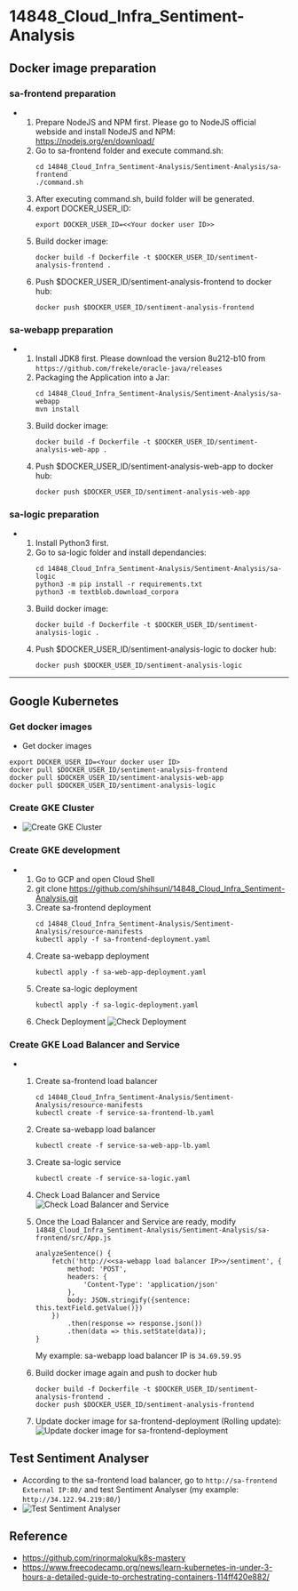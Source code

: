 # 14848_Cloud_Infra_Sentiment-Analysis

## Docker image preparation

### sa-frontend preparation
-
    1. Prepare NodeJS and NPM first. Please go to NodeJS official webside and install NodeJS and NPM: https://nodejs.org/en/download/
    2. Go to sa-frontend folder and execute command.sh: 
        ```
        cd 14848_Cloud_Infra_Sentiment-Analysis/Sentiment-Analysis/sa-frontend
        ./command.sh
        ```
    3. After executing command.sh, build folder will be generated.
    4. export DOCKER_USER_ID: 
        ```
        export DOCKER_USER_ID=<<Your docker user ID>>
        ```
    5. Build docker image: 
        ```
        docker build -f Dockerfile -t $DOCKER_USER_ID/sentiment-analysis-frontend .
        ```
    6. Push $DOCKER_USER_ID/sentiment-analysis-frontend to docker hub: 
        ```
        docker push $DOCKER_USER_ID/sentiment-analysis-frontend
        ```

### sa-webapp preparation
- 
    1. Install JDK8 first. Please download the version 8u212-b10 from `https://github.com/frekele/oracle-java/releases`
    2. Packaging the Application into a Jar:
        ```
        cd 14848_Cloud_Infra_Sentiment-Analysis/Sentiment-Analysis/sa-webapp
        mvn install
        ```
    3. Build docker image:
        ```
        docker build -f Dockerfile -t $DOCKER_USER_ID/sentiment-analysis-web-app .
        ```
    4. Push $DOCKER_USER_ID/sentiment-analysis-web-app to docker hub: 
        ```
        docker push $DOCKER_USER_ID/sentiment-analysis-web-app
        ```

### sa-logic preparation
- 
    1. Install Python3 first.
    2. Go to sa-logic folder and install dependancies: 
        ```
        cd 14848_Cloud_Infra_Sentiment-Analysis/Sentiment-Analysis/sa-logic
        python3 -m pip install -r requirements.txt
        python3 -m textblob.download_corpora
        ```
    3. Build docker image:
        ```
        docker build -f Dockerfile -t $DOCKER_USER_ID/sentiment-analysis-logic .
        ```
    4. Push $DOCKER_USER_ID/sentiment-analysis-logic to docker hub: 
        ```
        docker push $DOCKER_USER_ID/sentiment-analysis-logic
        ```

-------

## Google Kubernetes

### Get docker images
- Get docker images
```
export DOCKER_USER_ID=<Your docker user ID>
docker pull $DOCKER_USER_ID/sentiment-analysis-frontend
docker pull $DOCKER_USER_ID/sentiment-analysis-web-app
docker pull $DOCKER_USER_ID/sentiment-analysis-logic
```

### Create GKE Cluster
- ![Create GKE Cluster](Sentiment-Analysis/img/cluster.png)

### Create GKE development
-
    1. Go to GCP and open Cloud Shell
    2. git clone https://github.com/shihsunl/14848_Cloud_Infra_Sentiment-Analysis.git
    3. Create sa-frontend deployment
        ```
        cd 14848_Cloud_Infra_Sentiment-Analysis/Sentiment-Analysis/resource-manifests
        kubectl apply -f sa-frontend-deployment.yaml
        ```
    4. Create sa-webapp deployment
        ```
        kubectl apply -f sa-web-app-deployment.yaml
        ```
    5. Create sa-logic deployment
        ```
        kubectl apply -f sa-logic-deployment.yaml
        ```
    6. Check Deployment
    ![Check Deployment](Sentiment-Analysis/img/development.png)

### Create GKE Load Balancer and Service
-
    1. Create sa-frontend load balancer
        ```
        cd 14848_Cloud_Infra_Sentiment-Analysis/Sentiment-Analysis/resource-manifests
        kubectl create -f service-sa-frontend-lb.yaml
        ```
    2. Create sa-webapp load balancer
        ```
        kubectl create -f service-sa-web-app-lb.yaml
        ```
    3. Create sa-logic service
        ```
        kubectl create -f service-sa-logic.yaml
        ```
    4. Check Load Balancer and Service
    ![Check Load Balancer and Service](Sentiment-Analysis/img/load_balancer.png)

    5. Once the Load Balancer and Service are ready, modify `14848_Cloud_Infra_Sentiment-Analysis/Sentiment-Analysis/sa-frontend/src/App.js`
        ```
        analyzeSentence() {
            fetch('http://<<sa-webapp load balancer IP>>/sentiment', { 
                method: 'POST',
                headers: {
                    'Content-Type': 'application/json'
                },
                body: JSON.stringify({sentence: this.textField.getValue()})
            })
                .then(response => response.json())
                .then(data => this.setState(data));
        }
        ```
        My example: sa-webapp load balancer IP is `34.69.59.95`

    6. Build docker image again and push to docker hub
        ```
        docker build -f Dockerfile -t $DOCKER_USER_ID/sentiment-analysis-frontend .
        docker push $DOCKER_USER_ID/sentiment-analysis-frontend
        ```
    7. Update docker image for sa-frontend-deployment (Rolling update):
    ![Update docker image for sa-frontend-deployment](Sentiment-Analysis/img/rolling_update.png)

## Test Sentiment Analyser
- According to the sa-frontend load balancer, go to `http://sa-frontend External IP:80/` and test Sentiment Analyser (my example: `http://34.122.94.219:80/`)
- ![Test Sentiment Analyser](Sentiment-Analysis/img/test_sentiment_analyser.png)

## Reference
- https://github.com/rinormaloku/k8s-mastery
- https://www.freecodecamp.org/news/learn-kubernetes-in-under-3-hours-a-detailed-guide-to-orchestrating-containers-114ff420e882/


